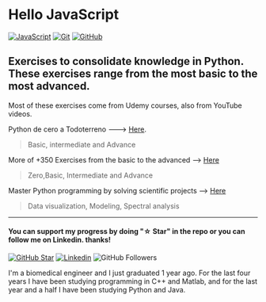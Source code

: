 # Hello JavaScript

[![JavaScript](https://img.shields.io/badge/-JavaScript-black?style=flat-square&logo=javascript&link=https://github.com/LuizCarlosAbbott/)](https://github.com/LuizCarlosAbbott/)
[![Git](https://img.shields.io/badge/-Git-black?style=flat-square&logo=git&link=https://github.com/LuizCarlosAbbott/)](https://github.com/LuizCarlosAbbott/)
[![GitHub](https://img.shields.io/badge/-GitHub-181717?style=flat-square&logo=github&link=https://github.com/LuizCarlosAbbott/)](https://github.com/LuizCarlosAbbott/)
## Exercises to consolidate knowledge in Python. These exercises range from the most basic to the most advanced.

Most of these exercises come from Udemy courses, also from YouTube videos.

Python de cero a Todoterreno ---> [Here](https://www.udemy.com/course/python-3-al-completo-desde-cero/).

> Basic, intermediate and Advance

More of +350 Exercises from the basic to the advanced --> [Here](https://www.udemy.com/course/python-programming-unittest-exercises/)

> Zero,Basic, Intermediate and Advance

Master Python programming by solving scientific projects --> [Here](https://www.udemy.com/course/python-scientific-x/)

> Data visualization, Modeling, Spectral analysis

---

#### You can support my progress by doing "☆ Star" in the repo or you can follow me on Linkedin. thanks!

[![GitHub Star](github.png)](https://github.com/felipenico)
[![Linkedin](linkedin.png)](https://www.linkedin.com/in/bryan-felipe/)
![GitHub Followers](https://img.shields.io/github/followers/felipenico?style=social)

I'm a biomedical engineer and I just graduated 1 year ago. For the last four years I have been studying programming in C++ and Matlab, and for the last year and a half I have been studying Python and Java.